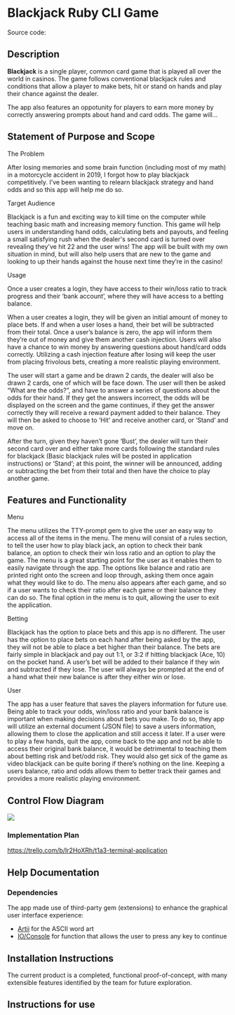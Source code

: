 # Blackjack Ruby CLI Game

Source code: 

## Description

**Blackjack** is a single player, common card game that is played all over the world in casinos. The game follows conventional blackjack rules and conditions that allow a player to make bets, hit or stand on hands and play their chance against the dealer.

The app also features an oppotunity for players to earn more money by correctly answering prompts about hand and card odds. The game will...

## Statement of Purpose and Scope

The Problem

After losing memories and some brain function (including most of my math) in a motorcycle accident in 2019, I forgot how to play blackjack competitively. I’ve been wanting to relearn blackjack strategy and hand odds and so this app will help me do so.

Target Audience

Blackjack is a fun and exciting way to kill time on the computer while teaching basic math and increasing memory function. This game will help users in understanding hand odds, calculating bets and payouts, and feeling a small satisfying rush when the dealer's second card is turned over revealing they’ve hit 22 and the user wins! The app will be built with my own situation in mind, but will also help users that are new to the game and looking to up their hands against the house next time they’re in the casino!

Usage

Once a user creates a login, they have access to their win/loss ratio to track progress and their ‘bank account’, where they will have access to a betting balance.

When a user creates a login, they will be given an initial amount of money to place bets. If and when a user loses a hand, their bet will be subtracted from their total. Once a user’s balance is zero, the app will inform them they’re out of money and give them another cash injection. Users will also have a chance to win money by answering questions about hand/card odds correctly. Utilizing a cash injection feature after losing will keep the user from placing frivolous bets, creating a more realistic playing environment.

The user will start a game and be drawn 2 cards, the dealer will also be drawn 2 cards, one of which will be face down. The user will then be asked “What are the odds?”, and have to answer a series of questions about the odds for their hand. If they get the answers incorrect, the odds will be displayed on the screen and the game continues, if they get the answer correctly they will receive a reward payment added to their balance. They will then be asked to choose to ‘Hit’ and receive another card, or ‘Stand’ and move on.

After the turn, given they haven’t gone ‘Bust’, the dealer will turn their second card over and either take more cards following the standard rules for blackjack (Basic blackjack rules will be posted in application instructions) or ‘Stand’; at this point, the winner will be announced, adding or subtracting the bet from their total and then have the choice to play another game.


## Features and Functionality

Menu

The menu utilizes the TTY-prompt gem to give the user an easy way to access all of the items in the menu. The menu will consist of a rules section, to tell the user how to play black jack, an option to check their bank balance, an option to check their win loss ratio and an option to play the game. The menu is a great starting point for the user as it enables them to easily navigate through the app. The options like balance and ratio are printed right onto the screen and loop through, asking them once again what they would like to do. The menu also appears after each game, and so if a user wants to check their ratio after each game or their balance they can do so. The final option in the menu is to quit, allowing the user to exit the application.

Betting

Blackjack has the option to place bets and this app is no different. The user has the option to place bets on each hand after being asked by the app, they will not be able to place a bet higher than their balance. The bets are fairly simple in blackjack and pay out 1:1, or 3:2 if hitting blackjack (Ace, 10) on the pocket hand. A user’s bet will be added to their balance if they win and subtracted if they lose. The user will always be prompted at the end of a hand what their new balance is after they either win or lose.

User

The app has a user feature that saves the players information for future use. Being able to track your odds, win/loss ratio and your bank balance is important when making decisions about bets you make. To do so, they app will utilize an external document (JSON file) to save a users information, allowing them to close the application and still access it later. If a user were to play a few hands, quit the app, come back to the app and not be able to access their original bank balance, it would be detrimental to teaching them about betting risk and bet/odd risk. They would also get sick of the game as video blackjack can be quite boring if there’s nothing on the line. Keeping a users balance, ratio and odds allows them to better track their games and provides a more realistic playing environment.


## Control Flow Diagram

<img src="../docs/control-flow.jpg">


### Implementation Plan

https://trello.com/b/Ir2HoXRh/t1a3-terminal-application


## Help Documentation

 

### Dependencies

The app made use of third-party gem (extensions) to enhance the graphical user interface experience:
* [Artii](https://github.com/miketierney/artii) for the ASCII word art
* [IO/Console](https://github.com/ruby/io-console) for function that allows the user to press any key to continue

## Installation Instructions
The current product is a completed, functional proof-of-concept, with many extensible features identified by the team for future exploration. 

## Instructions for use


